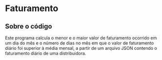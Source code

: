 # Faturamento

## Sobre o código
Este programa calcula o menor e o maior valor de faturamento ocorrido em um dia do mês e o número de dias no mês em que o valor de faturamento diário foi superior à média mensal, a partir de um arquivo JSON contendo o faturamento diário de uma distribuidora.